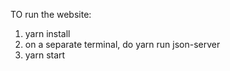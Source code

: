 TO run the website:
1.  yarn install
2.  on a separate terminal, do yarn run json-server
3.  yarn start